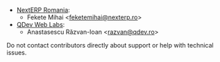 - [NextERP Romania](https://www.nexterp.ro):
  - Fekete Mihai \<<feketemihai@nexterp.ro>\>
- [QDev Web Labs](https://qdev.ro):
  - Anastasescu Răzvan-Ioan \<<razvan@qdev.ro>\>

Do not contact contributors directly about support or help with
technical issues.

